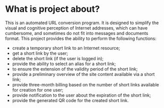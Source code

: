# What is project about?
This is an automated URL conversion program.
It is designed to simplify the visual and cognitive perception of Internet addresses, which can have cumbersome, and sometimes do not fit into messages and documents format.
This project provides the ability to perform the following functions:
  - create a temporary short link to an Internet resource;
  - get a short link by the user;
  - delete the short link (if the user is logged in);
  - provide the ability to select an alias for a short link;
  - to ensure the extension of the validity period of the short link;
  - provide a preliminary overview of the site content available via a short link;
  - provide three-month billing based on the number of short links available for creation for one user;
  - provide notification to the user about the expiration of the short link;
  - provide the generated QR code for the created short link.

